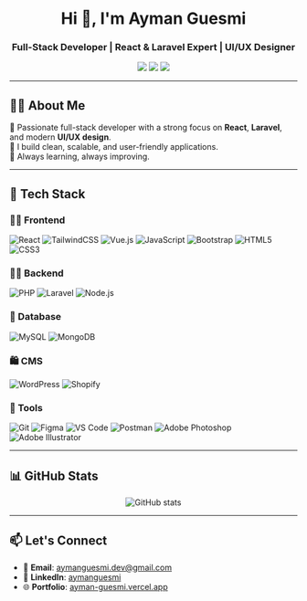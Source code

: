 <h1 align="center">Hi 👋, I'm Ayman Guesmi</h1>
<h3 align="center">Full-Stack Developer | React & Laravel Expert | UI/UX Designer</h3>

<p align="center">
  <a href="mailto:aymanguesmi.dev@gmail.com"><img src="https://img.shields.io/badge/Email-aymanguesmi.dev@gmail.com-red?style=for-the-badge&logo=gmail&logoColor=white" /></a>
  <a href="https://www.linkedin.com/in/aymanguesmi/"><img src="https://img.shields.io/badge/LinkedIn-aymanguesmi-blue?style=for-the-badge&logo=linkedin&logoColor=white" /></a>
  <a href="https://ayman-guesmi.vercel.app"><img src="https://img.shields.io/badge/Portfolio-ayman--guesmi.vercel.app-ff69b4?style=for-the-badge&logo=vercel&logoColor=white" /></a>
</p>

---

## 🧑‍💻 About Me

🔹 Passionate full-stack developer with a strong focus on **React**, **Laravel**, and modern **UI/UX design**.  
🔹 I build clean, scalable, and user-friendly applications.  
🔹 Always learning, always improving.

---

## 🚀 Tech Stack

### 👨‍🎨 Frontend
![React](https://img.shields.io/badge/-React-61DAFB?style=flat-square&logo=react&logoColor=black)
![TailwindCSS](https://img.shields.io/badge/-TailwindCSS-38B2AC?style=flat-square&logo=tailwind-css&logoColor=white)
![Vue.js](https://img.shields.io/badge/-Vue.js-4FC08D?style=flat-square&logo=vue.js&logoColor=white)
![JavaScript](https://img.shields.io/badge/-JavaScript-F7DF1E?style=flat-square&logo=javascript&logoColor=black)
![Bootstrap](https://img.shields.io/badge/-Bootstrap-7952B3?style=flat-square&logo=bootstrap&logoColor=white)
![HTML5](https://img.shields.io/badge/-HTML5-E34F26?style=flat-square&logo=html5&logoColor=white)
![CSS3](https://img.shields.io/badge/-CSS3-1572B6?style=flat-square&logo=css3)

### 🧑‍💼 Backend
![PHP](https://img.shields.io/badge/-PHP-777BB4?style=flat-square&logo=php&logoColor=white)
![Laravel](https://img.shields.io/badge/-Laravel-F9322C?style=flat-square&logo=laravel&logoColor=white)
![Node.js](https://img.shields.io/badge/-Node.js-339933?style=flat-square&logo=node.js&logoColor=white)

### 💾 Database
![MySQL](https://img.shields.io/badge/-MySQL-4479A1?style=flat-square&logo=mysql&logoColor=white)
![MongoDB](https://img.shields.io/badge/-MongoDB-47A248?style=flat-square&logo=mongodb&logoColor=white)

### 🛍️ CMS
![WordPress](https://img.shields.io/badge/-WordPress-21759B?style=flat-square&logo=wordpress&logoColor=white)
![Shopify](https://img.shields.io/badge/-Shopify-7AB55C?style=flat-square&logo=shopify&logoColor=white)

### 🧰 Tools
![Git](https://img.shields.io/badge/-Git-F05032?style=flat-square&logo=git&logoColor=white)
![Figma](https://img.shields.io/badge/-Figma-F24E1E?style=flat-square&logo=figma&logoColor=white)
![VS Code](https://img.shields.io/badge/-VS%20Code-007ACC?style=flat-square&logo=visual-studio-code)
![Postman](https://img.shields.io/badge/-Postman-FF6C37?style=flat-square&logo=postman&logoColor=white)
![Adobe Photoshop](https://img.shields.io/badge/-Photoshop-31A8FF?style=flat-square&logo=adobe-photoshop&logoColor=white)
![Adobe Illustrator](https://img.shields.io/badge/-Illustrator-FF9A00?style=flat-square&logo=adobe-illustrator&logoColor=white)

---

## 📊 GitHub Stats

<p align="center">
  <img src="https://github-readme-stats.vercel.app/api?username=aymanguesmi&show_icons=true&theme=radical" alt="GitHub stats" />
</p>

---

## 📫 Let's Connect

- 📧 **Email**: aymanguesmi.dev@gmail.com  
- 💼 **LinkedIn**: [aymanguesmi](https://www.linkedin.com/in/aymanguesmi/)  
- 🌐 **Portfolio**: [ayman-guesmi.vercel.app](https://ayman-guesmi.vercel.app)
